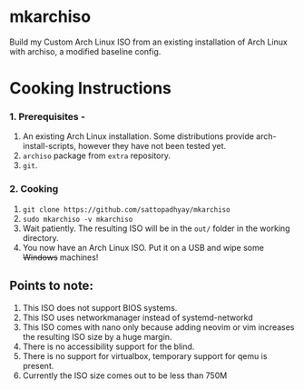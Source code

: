 # mkarchiso
Build my Custom Arch Linux ISO from an existing installation of Arch Linux with archiso, a modified baseline config.

# Cooking Instructions

### 1. Prerequisites - 
1. An existing Arch Linux installation. Some distributions provide arch-install-scripts, however they have not been tested yet.
2. `archiso` package from `extra` repository.
3. `git`.

### 2. Cooking
1. `git clone https://github.com/sattopadhyay/mkarchiso`
2. `sudo mkarchiso -v mkarchiso`
3. Wait patiently. The resulting ISO will be in the `out/` folder in the working directory.
4. You now have an Arch Linux ISO. Put it on a USB and wipe some ~~Windows~~ machines!

## Points to note:
1. This ISO does not support BIOS systems.
2. This ISO uses networkmanager instead of systemd-networkd
3. This ISO comes with nano only because adding neovim or vim increases the resulting ISO size by a huge margin.
4. There is no accessibility support for the blind.
5. There is no support for virtualbox, temporary support for qemu is present.
6. Currently the ISO size comes out to be less than 750M
